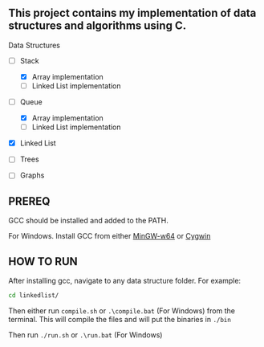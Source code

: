 ## This project contains my implementation of data structures and algorithms using C.

Data Structures
- [ ] Stack
  - [x] Array implementation
  - [ ] Linked List implementation

- [ ] Queue
  - [x] Array implementation
  - [ ] Linked List implementation

- [x] Linked List

- [ ] Trees

- [ ] Graphs



## PREREQ
GCC should be installed and added to the PATH.

For Windows. Install GCC from either [MinGW-w64](https://www.mingw-w64.org/) or
[Cygwin](https://sourceware.org/cygwin/)

## HOW TO RUN
After installing gcc, navigate to any data structure folder. For example:
```bash
cd linkedlist/
```

Then either run `compile.sh` or `.\compile.bat` (For Windows) from the terminal.
This will compile the files and will put the binaries in `./bin`

Then run `./run.sh` or `.\run.bat` (For Windows)
